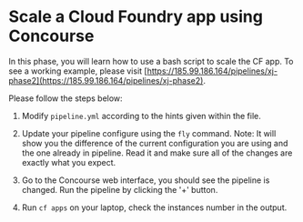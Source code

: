 # Scale a Cloud Foundry app using Concourse

In this phase, you will learn how to use a bash script to scale the CF app.
To see a working example, please visit
[https://185.99.186.164/pipelines/xj-phase2](https://185.99.186.164/pipelines/xj-phase2).

Please follow the steps below:

1) Modify `pipeline.yml` according to the hints given within the file.

2) Update your pipeline configure using the `fly` command.
   Note: It will show you the difference of the current configuration you are
         using and the one already in pipeline.
         Read it and make sure all of the changes are exactly what you expect.

3) Go to the Concourse web interface, you should see the pipeline is changed.
   Run the pipeline by clicking the '+' button.

4) Run `cf apps` on your laptop, check the instances number in the output.
